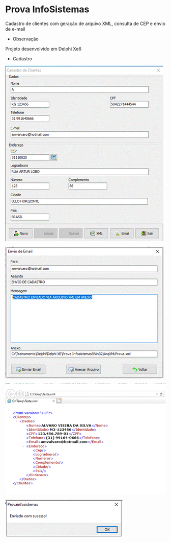 # Prova InfoSistemas
Cadastro de clientes com geração de arquivo XML, consulta de CEP e envio de e-mail

- Observação

Projeto desenvolvido em Delphi Xe6

- Cadastro

![alt text](https://github.com/AlvaroVieira034/ProvaInfoSistemas/blob/main/img-git/cadastro.gif)


![alt text](https://github.com/AlvaroVieira034/ProvaInfoSistemas/blob/main/img-git/email.gif)


![alt text](https://github.com/AlvaroVieira034/ProvaInfoSistemas/blob/main/img-git/xml.gif)


![alt text](https://github.com/AlvaroVieira034/ProvaInfoSistemas/blob/main/img-git/mensagem.gif)
